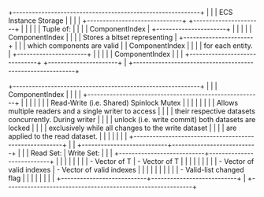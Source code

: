 +-----------------------------------------------------------+
|                                                           |
|                  ECS Instance Storage                     |
|                                                           |
| +------------------------------+ +----------------------+ |
| |                              | |      Tuple of:       | |
| |    ComponentIndex<Bitset>    | +----------------------+ |
| |                              | |  ComponentIndex<T1>  | |
| | Stores a bitset representing | +----------------------+ |
| | which components are valid   | |  ComponentIndex<T2>  | |
| | for each entity.             | +----------------------+ |
| |                              | |  ComponentIndex<Tn>  | |
| +------------------------------+ +----------------------+ |
+-----------------------------------------------------------+

+-----------------------------------------------------------+
|                                                           |
|                     ComponentIndex<T>                     |
|                                                           |
| +-------------------------------------------------------+ |
| |                                                       | |
| |        Read-Write (i.e. Shared) Spinlock Mutex        | |
| |                                                       | |
| | Allows multiple readers and a single writer to access | |
| | their respective datasets concurrently. During writer | |
| | unlock (i.e. write commit) both datasets are locked   | |
| | exclusively while all changes to the write dataset    | |
| | are applied to the read dataset.                      | |
| |                                                       | |
| +-------------------------------------------------------+ |
| +---------------------------+---------------------------+ |
| |         Read Set:         |         Write Set:        | |
| +---------------------------+---------------------------+ |
| |                           |                           | |
| | - Vector of T             | - Vector of T             | |
| |                           |                           | |
| | - Vector of valid indexes | - Vector of valid indexes | |
| |                           |                           | |
| |                           | - Valid-list changed flag | |
| |                           |                           | |
| +---------------------------+---------------------------+ |
+-----------------------------------------------------------+
